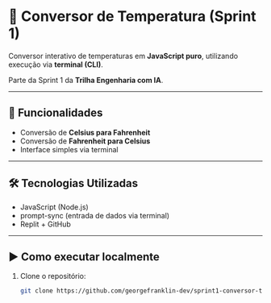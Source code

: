 # 🧊 Conversor de Temperatura (Sprint 1)

Conversor interativo de temperaturas em **JavaScript puro**, utilizando execução via **terminal (CLI)**.

Parte da Sprint 1 da **Trilha Engenharia com IA**.

---

## 🚀 Funcionalidades

- Conversão de **Celsius para Fahrenheit**
- Conversão de **Fahrenheit para Celsius**
- Interface simples via terminal

---

## 🛠 Tecnologias Utilizadas

- JavaScript (Node.js)
- prompt-sync (entrada de dados via terminal)
- Replit + GitHub

---

## ▶️ Como executar localmente

1. Clone o repositório:
   ```bash
   git clone https://github.com/georgefranklin-dev/sprint1-conversor-temperatura.git
